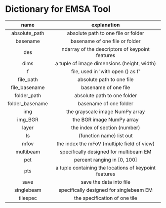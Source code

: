 # Dictionary for EMSA Tool
|      name       |                      explanation                      |
|:---------------:|:-----------------------------------------------------:|
|  absolute_path  |          absolute path to one file or folder          |
|    basename     |            basename of one file or folder             |
|       des       |    ndarray of the descriptors of keypoint features    |
|      dims       |      a tuple of image dimensions (height, width)      |
|        f        |           file, used in 'with open () as f'           |
|    file_path    |               absolute path to one file               |
|  file_basename  |                 basename of one file                  |
|   folder_path   |              absolute path to one folder              |
| folder_basename |                basename of one folder                 |
|       img       |            the grayscale image NumPy array            |
|     img_BGR     |               the BGR image NumPy array               |
|      layer      |             the index of section (number)             |
|       ls        |               (function name) list out                |
|      mfov       |      the index the mFoV (multiple field of view)      |
|    multibeam    |        specifically designed for multibeam EM         |
|       pct       |              percent ranging in [0, 100]              |
|       pts       | a tuple containing the locations of keypoint features |
|      save       |                save the data into file                |
|   singlebeam    |        specifically designed for singlebeam EM        |
|    tilespec     |             the specification of one tile             |
